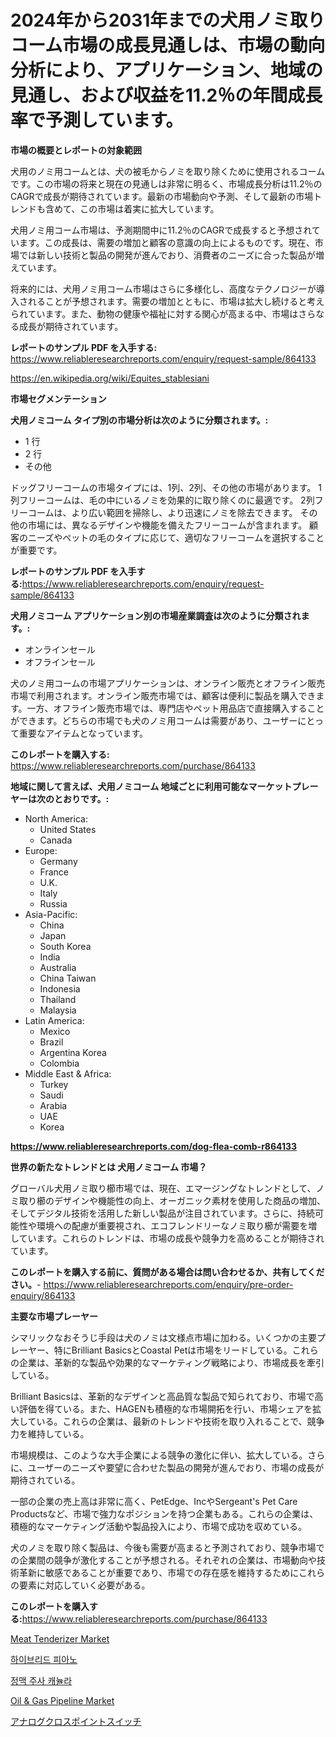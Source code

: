 <p><h1>2024年から2031年までの犬用ノミ取りコーム市場の成長見通しは、市場の動向分析により、アプリケーション、地域の見通し、および収益を11.2％の年間成長率で予測しています。</h1></p><p><strong>市場の概要とレポートの対象範囲</strong></p>
<p><p>犬用のノミ用コームとは、犬の被毛からノミを取り除くために使用されるコームです。この市場の将来と現在の見通しは非常に明るく、市場成長分析は11.2％のCAGRで成長が期待されています。最新の市場動向や予測、そして最新の市場トレンドも含めて、この市場は着実に拡大しています。</p><p>犬用ノミ用コーム市場は、予測期間中に11.2％のCAGRで成長すると予想されています。この成長は、需要の増加と顧客の意識の向上によるものです。現在、市場では新しい技術と製品の開発が進んでおり、消費者のニーズに合った製品が増えています。</p><p>将来的には、犬用ノミ用コーム市場はさらに多様化し、高度なテクノロジーが導入されることが予想されます。需要の増加とともに、市場は拡大し続けると考えられています。また、動物の健康や福祉に対する関心が高まる中、市場はさらなる成長が期待されています。</p></p>
<p><strong>レポートのサンプル PDF を入手する:</strong> <a href="https://www.reliableresearchreports.com/enquiry/request-sample/864133">https://www.reliableresearchreports.com/enquiry/request-sample/864133</a></p>
<p><a href="https://en.wikipedia.org/wiki/Equites_stablesiani">https://en.wikipedia.org/wiki/Equites_stablesiani</a></p>
<p><strong>市場セグメンテーション</strong></p>
<p><strong>犬用ノミコーム タイプ別の市場分析は次のように分類されます。:</strong></p>
<p><ul><li>1 行</li><li>2 行</li><li>その他</li></ul></p>
<p><p>ドッグフリーコームの市場タイプには、1列、2列、その他の市場があります。 1列フリーコームは、毛の中にいるノミを効果的に取り除くのに最適です。 2列フリーコームは、より広い範囲を掃除し、より迅速にノミを除去できます。 その他の市場には、異なるデザインや機能を備えたフリーコームが含まれます。 顧客のニーズやペットの毛のタイプに応じて、適切なフリーコームを選択することが重要です。</p></p>
<p><strong>レポートのサンプル PDF を入手する:</strong><a href="https://www.reliableresearchreports.com/enquiry/request-sample/864133">https://www.reliableresearchreports.com/enquiry/request-sample/864133</a></p>
<p><strong> 犬用ノミコーム アプリケーション別の市場産業調査は次のように分類されます。:</strong></p>
<p><ul><li>オンラインセール</li><li>オフラインセール</li></ul></p>
<p><p>犬のノミ用コームの市場アプリケーションは、オンライン販売とオフライン販売市場で利用されます。オンライン販売市場では、顧客は便利に製品を購入できます。一方、オフライン販売市場では、専門店やペット用品店で直接購入することができます。どちらの市場でも犬のノミ用コームは需要があり、ユーザーにとって重要なアイテムとなっています。</p></p>
<p><strong>このレポートを購入する:</strong> <a href="https://www.reliableresearchreports.com/purchase/864133">https://www.reliableresearchreports.com/purchase/864133</a></p>
<p><strong>地域に関して言えば、犬用ノミコーム 地域ごとに利用可能なマーケットプレーヤーは次のとおりです。:</strong></p>
<p><ul>
    <li>
        North America:
        <ul>
            <li>United States</li>
            <li>Canada</li>
        </ul>
    </li>
    <li>
        Europe:
        <ul>
            <li>Germany</li>
            <li>France</li>
            <li>U.K.</li>
            <li>Italy</li>
            <li>Russia</li>
        </ul>
    </li>
    <li>
        Asia-Pacific:
        <ul>
            <li>China</li>
            <li>Japan</li>
            <li>South Korea</li>
            <li>India</li>
            <li>Australia</li>
            <li>China Taiwan</li>
            <li>Indonesia</li>
            <li>Thailand</li>
            <li>Malaysia</li>
        </ul>
    </li>
    <li>
        Latin America:
        <ul>
            <li>Mexico</li>
            <li>Brazil</li>
            <li>Argentina Korea</li>
            <li>Colombia</li>
        </ul>
    </li>
    <li>
        Middle East & Africa:
        <ul>
            <li>Turkey</li>
            <li>Saudi</li>
            <li>Arabia</li>
            <li>UAE</li>
            <li>Korea</li>
        </ul>
    </li>
    </ul></p>
<p><strong><a href="https://www.reliableresearchreports.com/dog-flea-comb-r864133">https://www.reliableresearchreports.com/dog-flea-comb-r864133</a></strong></p>
<p><strong>世界の新たなトレンドとは 犬用ノミコーム 市場？</strong></p>
<p><p>グローバル犬用ノミ取り櫛市場では、現在、エマージングなトレンドとして、ノミ取り櫛のデザインや機能性の向上、オーガニック素材を使用した商品の増加、そしてデジタル技術を活用した新しい製品が注目されています。さらに、持続可能性や環境への配慮が重要視され、エコフレンドリーなノミ取り櫛が需要を増しています。これらのトレンドは、市場の成長や競争力を高めることが期待されています。</p></p>
<p><strong>このレポートを購入する前に、質問がある場合は問い合わせるか、共有してください。</strong>- <a href="https://www.reliableresearchreports.com/enquiry/pre-order-enquiry/864133">https://www.reliableresearchreports.com/enquiry/pre-order-enquiry/864133</a></p>
<p><strong>主要な市場プレーヤー</strong></p>
<p><p>シマリックなおそうじ手段は犬のノミは文様点市場に加わる。いくつかの主要プレーヤー、特にBrilliant BasicsとCoastal Petは市場をリードしている。これらの企業は、革新的な製品や効果的なマーケティング戦略により、市場成長を牽引している。</p><p>Brilliant Basicsは、革新的なデザインと高品質な製品で知られており、市場で高い評価を得ている。また、HAGENも積極的な市場開拓を行い、市場シェアを拡大している。これらの企業は、最新のトレンドや技術を取り入れることで、競争力を維持している。</p><p>市場規模は、このような大手企業による競争の激化に伴い、拡大している。さらに、ユーザーのニーズや要望に合わせた製品の開発が進んでおり、市場の成長が期待されている。</p><p>一部の企業の売上高は非常に高く、PetEdge、IncやSergeant's Pet Care Productsなど、市場で強力なポジションを持つ企業もある。これらの企業は、積極的なマーケティング活動や製品投入により、市場で成功を収めている。</p><p>犬のノミを取り除く製品は、今後も需要が高まると予測されており、競争市場での企業間の競争が激化することが予想される。それぞれの企業は、市場動向や技術革新に敏感であることが重要であり、市場での存在感を維持するためにこれらの要素に対応していく必要がある。</p></p>
<p><strong>このレポートを購入する:</strong><a href="https://www.reliableresearchreports.com/purchase/864133">https://www.reliableresearchreports.com/purchase/864133</a></p>
<p><p><a href="https://github.com/susanjprice2023/Market-Research-Report-List-2/blob/main/meat-tenderizer-market.md">Meat Tenderizer Market</a></p><p><a href="https://github.com/shampaakter36/Market-Research-Report-List-2/blob/main/961148257652.md">하이브리드 피아노</a></p><p><a href="https://github.com/LuckeyCorbin/Market-Research-Report-List-2/blob/main/732240557653.md">정맥 주사 캐뉼라</a></p><p><a href="https://github.com/dmmanir420/Market-Research-Report-List-1/blob/main/oil-gas-pipeline-market.md">Oil & Gas Pipeline Market</a></p><p><a href="https://github.com/RandallRunte2023/Market-Research-Report-List-2/blob/main/199996545390.md">アナログクロスポイントスイッチ</a></p></p>